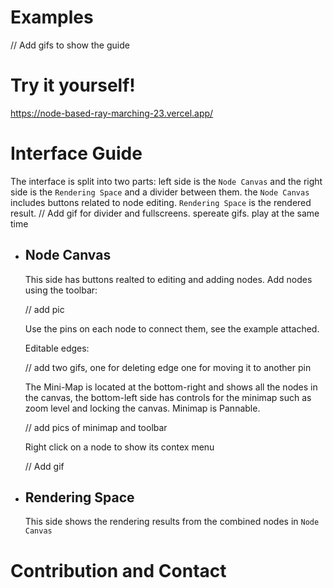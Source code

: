 # Examples
// Add gifs to show the guide

# Try it yourself!
https://node-based-ray-marching-23.vercel.app/


# Interface Guide
The interface is split into two parts: left side is the `Node Canvas` and the right side is the `Rendering Space` and a divider between them.
the `Node Canvas` includes buttons related to node editing. `Rendering Space` is the rendered result.
// Add gif for divider and fullscreens. spereate gifs. play at the same time

* ## Node Canvas
  This side has buttons realted to editing and adding nodes. Add nodes using the toolbar:
  
  // add pic
  
  Use the pins on each node to connect them, see the example attached.
  
  Editable edges:
  
  // add two gifs, one for deleting edge one for moving it to another pin
  
  The Mini-Map is located at the bottom-right and shows all the nodes in the canvas, the bottom-left side has controls for the minimap such as zoom level and locking the canvas. Minimap is Pannable.
  
  // add pics of minimap and toolbar

  Right click on a node to show its contex menu

  // Add gif

* ## Rendering Space
  This side shows the rendering results from the combined nodes in `Node Canvas`

# Contribution and Contact
